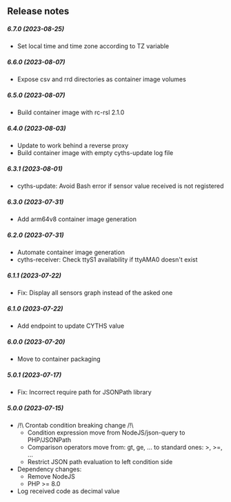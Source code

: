 Release notes
-------------
##### 6.7.0 (2023-08-25)
 * Set local time and time zone according to TZ variable

##### 6.6.0 (2023-08-07)
 * Expose csv and rrd directories as container image volumes

##### 6.5.0 (2023-08-07)
 *  Build container image with rc-rsl 2.1.0

##### 6.4.0 (2023-08-03)
 * Update to work behind a reverse proxy
 * Build container image with empty cyths-update log file

##### 6.3.1 (2023-08-01)
 * cyths-update: Avoid Bash error if sensor value received is not registered

##### 6.3.0 (2023-07-31)
 * Add arm64v8 container image generation

##### 6.2.0 (2023-07-31)
 * Automate container image generation
 * cyths-receiver: Check ttyS1 availability if ttyAMA0 doesn't exist

##### 6.1.1 (2023-07-22)
 * Fix: Display all sensors graph instead of the asked one

##### 6.1.0 (2023-07-22)
 * Add endpoint to update CYTHS value

##### 6.0.0 (2023-07-20)
 * Move to container packaging

##### 5.0.1 (2023-07-17)
 * Fix: Incorrect require path for JSONPath library

##### 5.0.0 (2023-07-15)
 * /!\ Crontab condition breaking change /!\
   - Condition expression move from NodeJS/json-query to PHP/JSONPath
   - Comparison operators move from: gt, ge, ... to standard ones: >, >=, ...
   - Restrict JSON path evaluation to left condition side
 * Dependency changes:
   * Remove NodeJS
   * PHP >= 8.0
 * Log received code as decimal value
